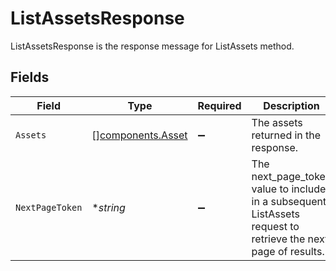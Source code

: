 # ListAssetsResponse

ListAssetsResponse is the response message for ListAssets method.


## Fields

| Field                                                                                                         | Type                                                                                                          | Required                                                                                                      | Description                                                                                                   | Example                                                                                                       |
| ------------------------------------------------------------------------------------------------------------- | ------------------------------------------------------------------------------------------------------------- | ------------------------------------------------------------------------------------------------------------- | ------------------------------------------------------------------------------------------------------------- | ------------------------------------------------------------------------------------------------------------- |
| `Assets`                                                                                                      | [][components.Asset](../../models/components/asset.md)                                                        | :heavy_minus_sign:                                                                                            | The assets returned in the response.                                                                          |                                                                                                               |
| `NextPageToken`                                                                                               | **string*                                                                                                     | :heavy_minus_sign:                                                                                            | The next_page_token value to include in a subsequent ListAssets request to retrieve the next page of results. | Mv-BAwEBCVBhZ2VUb2tlbgH_ggABAgEPUmVxdWVzdENoZWNrc3VtAQYAAQJJZAEMAAAAD_-CAfzrRtzkAQQ1MDA3AA==                  |
